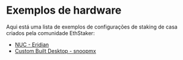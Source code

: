 # Exemplos de hardware

Aqui está uma lista de exemplos de configurações de staking de casa criados pela comunidade EthStaker:

* [NUC - Eridian](nuc-eridian.md)
* [Custom Built Desktop - snoopmx](custom-built-desktop.md)
